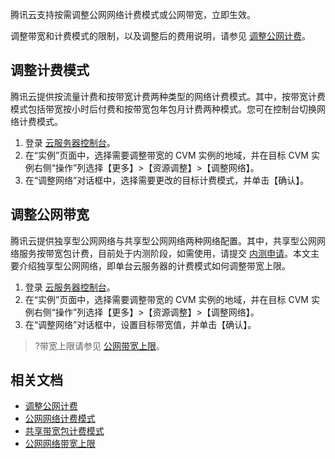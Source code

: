 腾讯云支持按需调整公网网络计费模式或公网带宽，立即生效。

调整带宽和计费模式的限制，以及调整后的费用说明，请参见 [调整公网计费](https://cloud.tencent.com/document/product/213/10580)。

## 调整计费模式
腾讯云提供按流量计费和按带宽计费两种类型的网络计费模式。其中，按带宽计费模式包括带宽按小时后付费和按带宽包年包月计费两种模式。您可在控制台切换网络计费模式。

1. 登录 [云服务器控制台](https://console.cloud.tencent.com/cvm/index)。
2. 在“实例”页面中，选择需要调整带宽的 CVM 实例的地域，并在目标 CVM 实例右侧“操作”列选择【更多】>【资源调整】>【调整网络】。
3. 在“调整网络”对话框中，选择需要更改的目标计费模式，并单击【确认】。


## 调整公网带宽
腾讯云提供独享型公网网络与共享型公网网络两种网络配置。其中，共享型公网网络服务按带宽包计费，目前处于内测阶段，如需使用，请提交 [内测申请](https://cloud.tencent.com/apply/p/8o8lmsr5nj8)。本文主要介绍独享型公网网络，即单台云服务器的计费模式如何调整带宽上限。

1. 登录 [云服务器控制台](https://console.cloud.tencent.com/cvm/index)。
2. 在“实例”页面中，选择需要调整带宽的 CVM 实例的地域，并在目标 CVM 实例右侧“操作”列选择【更多】>【资源调整】>【调整网络】。
3. 在“调整网络”对话框中，设置目标带宽值，并单击【确认】。
>?带宽上限请参见 [公网带宽上限](https://cloud.tencent.com/document/product/213/12523)。


## 相关文档

- [调整公网计费](https://cloud.tencent.com/document/product/213/10580)
- [公网网络计费模式](https://cloud.tencent.com/document/product/213/10578) 
- [共享带宽包计费模式](https://cloud.tencent.com/document/product/684/15255)
- [公网网络带宽上限](https://cloud.tencent.com/document/product/213/12523)
